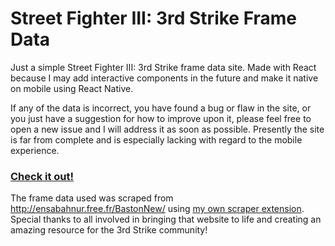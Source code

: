 #
# Street Fighter III: 3rd Strike Frame Data
Just a simple Street Fighter III: 3rd Strike frame data site. Made with React because I may add interactive components in the future and make it native on mobile using React Native.

If any of the data is incorrect, you have found a bug or flaw in the site, or you just have a suggestion for how to improve upon it, please feel free to open a new issue and I will address it as soon as possible.  Presently the site is far from complete and is especially lacking with regard to the mobile experience.

### [Check it out! ](https://3rd-strike-frame-data.netlify.com/)

The frame data used was scraped from http://ensabahnur.free.fr/BastonNew/ using [my own scraper extension](https://github.com/gregoriB/3rd-strike-web-scraper-browser-extension).  Special thanks to all involved in bringing that website to life and creating an amazing resource for the 3rd Strike community!